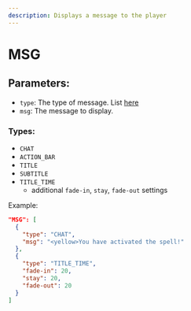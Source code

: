```yaml
---
description: Displays a message to the player
---
```


# MSG

## **Parameters**:

* `type`: The type of message. List [here](msg.md#types)
* `msg`: The message to display.

### **Types:**

* `CHAT`
* `ACTION_BAR`
* `TITLE`
* `SUBTITLE`
* `TITLE_TIME`
  * additional `fade-in`, `stay`, `fade-out` settings

Example:

```json
"MSG": [
  {
    "type": "CHAT",
    "msg": "<yellow>You have activated the spell!"
  },
  {
    "type": "TITLE_TIME",
    "fade-in": 20,
    "stay": 20,
    "fade-out": 20
  }
]
```
